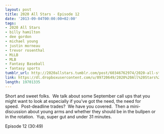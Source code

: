 ```yaml
---
layout: post
title: 2020 All Stars - Episode 12
date: '2013-09-04T00:00:00+02:00'
tags:
- 2020 All Stars
- billy hamilton
- dee gordon
- michael young
- justin morneau
- trevor rosenthal
- MiLB
- MLB
- Fantasy Baseball
- fantasy sports
tumblr_url: http://2020allstars.tumblr.com/post/60346762974/2020-all-stars-episode-12
link: https://dl.dropboxusercontent.com/u/89720649/2020%20All%20Stars%20-%20Episode%2012%20-%2020130904%20-%20Final.mp3
length: 19701335
---
```

Short and sweet folks.  We talk about some September call ups that you might want to look at especially if you’ve got the need, the need for speed.  Post-deadline trades?  We have you covered.  Then a mini-discussion about young arms and whether they should be in the bullpen or in the rotation.  Yup, super gut and under 31 minutes.

Episode 12 (30:49)

